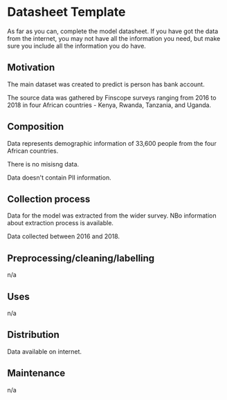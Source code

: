 # Datasheet Template

As far as you can, complete the model datasheet. If you have got the data from the internet, you may not have all the information you need, but make sure you include all the information you do have. 

## Motivation

The main dataset was created to predict is person has bank account.

The source data was gathered by Finscope surveys ranging from 2016 to 2018 in four African countries - Kenya, Rwanda, Tanzania, and Uganda.
 
## Composition

Data represents demographic information of 33,600 people from the four African countries.

There is no misisng data.

Data doesn't contain PII information.

## Collection process

Data for the model was extracted from the wider survey. NBo information about extraction process is available.

Data collected between 2016 and 2018.

## Preprocessing/cleaning/labelling

n/a
 
## Uses

n/a

## Distribution

Data available on internet.

## Maintenance

n/a


